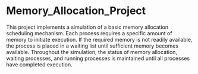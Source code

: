 # Memory_Allocation_Project

This project implements a simulation of a basic memory allocation scheduling mechanism. Each process requires a specific amount of memory to initiate execution. If the required memory is not readily available, the process is placed in a waiting list until sufficient memory becomes available. Throughout the simulation, the status of memory allocation, waiting processes, and running processes is maintained until all processes have completed execution.
